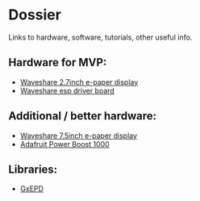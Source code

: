 # Dossier
Links to hardware, software, tutorials, other useful info.

## Hardware for MVP:
- [Waveshare 2.7inch e-paper display](https://www.waveshare.com/wiki/2.7inch_e-Paper_HAT)
- [Waveshare esp driver board](https://www.waveshare.com/wiki/E-Paper_ESP8266_Driver_Board)

## Additional / better hardware:
- [Waveshare 7.5inch e-paper display](https://www.waveshare.com/wiki/7.5inch_e-Paper_HAT_(C))
- [Adafruit Power Boost 1000](https://www.adafruit.com/product/2465)

## Libraries:
- [GxEPD](https://github.com/ZinggJM/GxEPD)
